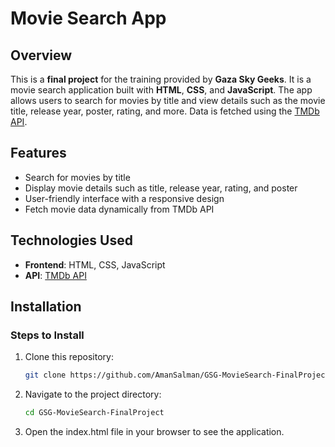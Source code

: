 # Movie Search App

## Overview
This is a **final project** for the training provided by **Gaza Sky Geeks**. It is a movie search application built with **HTML**, **CSS**, and **JavaScript**. The app allows users to search for movies by title and view details such as the movie title, release year, poster, rating, and more. Data is fetched using the [TMDb API](https://www.themoviedb.org/).

## Features
- Search for movies by title
- Display movie details such as title, release year, rating, and poster
- User-friendly interface with a responsive design
- Fetch movie data dynamically from TMDb API

## Technologies Used
- **Frontend**: HTML, CSS, JavaScript
- **API**: [TMDb API](https://www.themoviedb.org/)

## Installation

### Steps to Install
1. Clone this repository:
   ```bash
   git clone https://github.com/AmanSalman/GSG-MovieSearch-FinalProject.git
   ```
2. Navigate to the project directory:
   ```bash
   cd GSG-MovieSearch-FinalProject
   ```
3. Open the index.html file in your browser to see the application.
